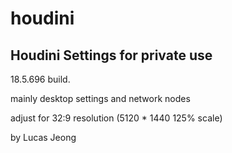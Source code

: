 # houdini

## Houdini Settings for private use

18.5.696 build.

mainly desktop settings and network nodes

adjust for 32:9 resolution (5120 * 1440 125% scale)

by Lucas Jeong
